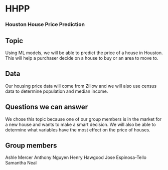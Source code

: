 # HHPP

### Houston House Price Prediction

## Topic

Using ML models, we will be able to predict the price of a house in Houston. This will help a purchaser decide on a house to buy or an area to move to.

## Data

Our housing price data will come from Zillow and we will also use census data to determine population and median income.

## Questions we can answer

We chose this topic because one of our group members is in the market for a new house and wants to make a smart decision.
We will also be able to determine what variables have the most effect on the price of houses.

## Group members

Ashle Mercer
Anthony Nguyen
Henry Hawgood
Jose Espinosa-Tello
Samantha Neal






